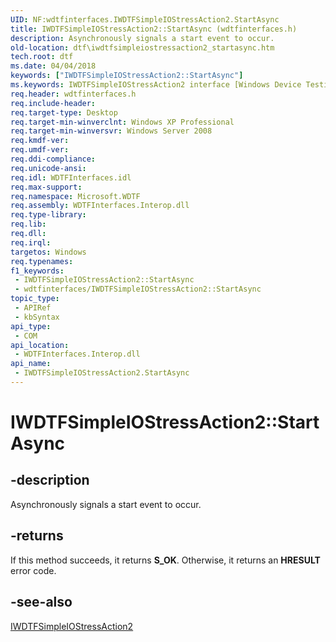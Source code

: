 ```yaml
---
UID: NF:wdtfinterfaces.IWDTFSimpleIOStressAction2.StartAsync
title: IWDTFSimpleIOStressAction2::StartAsync (wdtfinterfaces.h)
description: Asynchronously signals a start event to occur.
old-location: dtf\iwdtfsimpleiostressaction2_startasync.htm
tech.root: dtf
ms.date: 04/04/2018
keywords: ["IWDTFSimpleIOStressAction2::StartAsync"]
ms.keywords: IWDTFSimpleIOStressAction2 interface [Windows Device Testing Framework],StartAsync method, IWDTFSimpleIOStressAction2.StartAsync, IWDTFSimpleIOStressAction2::StartAsync, Microsoft.WDTF.IWDTFSimpleIOStressAction2.StartAsync, Microsoft::WDTF::IWDTFSimpleIOStressAction2::StartAsync, StartAsync, StartAsync method [Windows Device Testing Framework], StartAsync method [Windows Device Testing Framework],IWDTFSimpleIOStressAction2 interface, dtf.iwdtfsimpleiostressaction2_startasync, wdtfinterfaces/IWDTFSimpleIOStressAction2::StartAsync
req.header: wdtfinterfaces.h
req.include-header: 
req.target-type: Desktop
req.target-min-winverclnt: Windows XP Professional
req.target-min-winversvr: Windows Server 2008
req.kmdf-ver: 
req.umdf-ver: 
req.ddi-compliance: 
req.unicode-ansi: 
req.idl: WDTFInterfaces.idl
req.max-support: 
req.namespace: Microsoft.WDTF
req.assembly: WDTFInterfaces.Interop.dll
req.type-library: 
req.lib: 
req.dll: 
req.irql: 
targetos: Windows
req.typenames: 
f1_keywords:
 - IWDTFSimpleIOStressAction2::StartAsync
 - wdtfinterfaces/IWDTFSimpleIOStressAction2::StartAsync
topic_type:
 - APIRef
 - kbSyntax
api_type:
 - COM
api_location:
 - WDTFInterfaces.Interop.dll
api_name:
 - IWDTFSimpleIOStressAction2.StartAsync
---
```


# IWDTFSimpleIOStressAction2::StartAsync


## -description

Asynchronously signals a start event to occur.

## -returns

If this method succeeds, it returns **S_OK**. Otherwise, it returns an **HRESULT** error code.

## -see-also

<a href="/windows-hardware/drivers/ddi/wdtfinterfaces/nn-wdtfinterfaces-iwdtfsimpleiostressaction2">IWDTFSimpleIOStressAction2</a>
